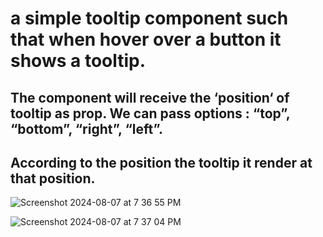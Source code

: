 # a simple tooltip component such that when hover over a button it shows a tooltip.

## The component will receive the ‘position‘ of tooltip as prop. We can pass options : “top”, “bottom”, “right”, “left”.

## According to the position the tooltip it render at that position.

![Screenshot 2024-08-07 at 7 36 55 PM](https://github.com/user-attachments/assets/e7155a86-8fc8-4236-a88c-32ee64033930)

![Screenshot 2024-08-07 at 7 37 04 PM](https://github.com/user-attachments/assets/8805ec66-9f19-4f9a-86e2-c6c89c9bd780)
